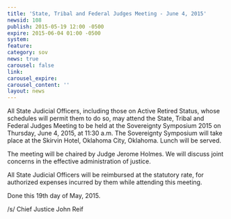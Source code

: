 ```yaml
---
title: 'State, Tribal and Federal Judges Meeting - June 4, 2015'
newsid: 108
publish: 2015-05-19 12:00 -0500
expire: 2015-06-04 01:00 -0500
system: 
feature: 
category: sov
news: true
carousel: false
link: 
carousel_expire: 
carousel_content: ''
layout: news
---
```

<p>All State Judicial Officers, including those on Active Retired Status, whose
schedules will permit them to do so, may attend the State, Tribal and Federal Judges
Meeting to be held at the Sovereignty Symposium 2015 on Thursday, June 4, 2015, at
11:30 a.m. The Sovereignty Symposium will take place at the Skirvin Hotel, Oklahoma City,
Oklahoma. Lunch will be served.</p>
<p>The meeting will be chaired by Judge Jerome Holmes. We will discuss joint
concerns in the effective administration of justice.</p>
<p>All State Judicial Officers will be reimbursed at the statutory rate, for authorized
expenses incurred by them while attending this meeting.</p>
<p>Done this 19th day of May, 2015.</p>
<p>/s/ Chief Justice John Reif</p>
